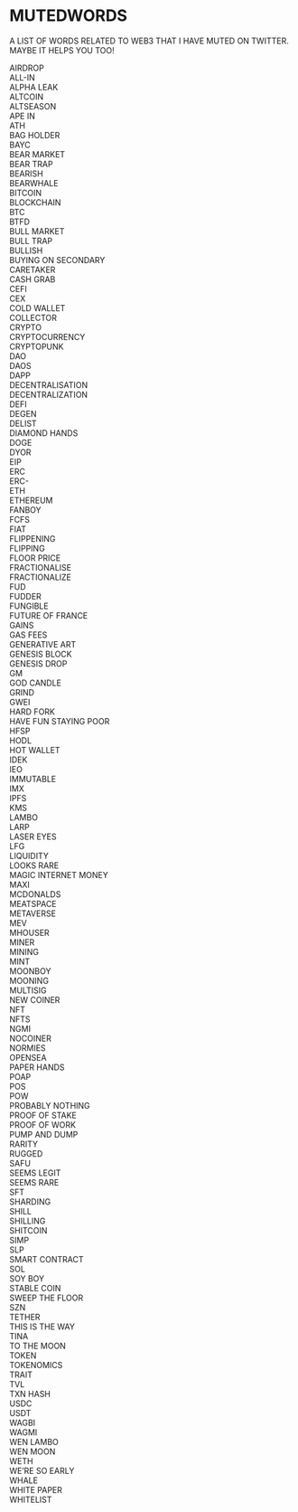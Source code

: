 # MUTEDWORDS
A LIST OF WORDS RELATED TO WEB3 THAT I HAVE MUTED ON TWITTER. MAYBE IT HELPS YOU TOO!

AIRDROP<br>
ALL-IN<br>
ALPHA LEAK<br>
ALTCOIN<br>
ALTSEASON<br>
APE IN<br>
ATH<br>
BAG HOLDER<br>
BAYC<br>
BEAR MARKET<br>
BEAR TRAP<br>
BEARISH<br>
BEARWHALE<br>
BITCOIN<br>
BLOCKCHAIN<br>
BTC<br>
BTFD<br>
BULL MARKET<br>
BULL TRAP<br>
BULLISH<br>
BUYING ON SECONDARY<br>
CARETAKER<br>
CASH GRAB<br>
CEFI<br>
CEX<br>
COLD WALLET<br>
COLLECTOR<br>
CRYPTO<br>
CRYPTOCURRENCY<br>
CRYPTOPUNK<br>
DAO<br>
DAOS<br>
DAPP<br>
DECENTRALISATION<br>
DECENTRALIZATION<br>
DEFI<br>
DEGEN<br>
DELIST<br>
DIAMOND HANDS<br>
DOGE<br>
DYOR<br>
EIP<br>
ERC<br>
ERC-<br>
ETH<br>
ETHEREUM<br>
FANBOY<br>
FCFS<br>
FIAT<br>
FLIPPENING<br>
FLIPPING<br>
FLOOR PRICE<br>
FRACTIONALISE<br>
FRACTIONALIZE<br>
FUD<br>
FUDDER<br>
FUNGIBLE<br>
FUTURE OF FRANCE<br>
GAINS<br>
GAS FEES<br>
GENERATIVE ART<br>
GENESIS BLOCK<br>
GENESIS DROP<br>
GM<br>
GOD CANDLE<br>
GRIND<br>
GWEI<br>
HARD FORK<br>
HAVE FUN STAYING POOR<br>
HFSP<br>
HODL<br>
HOT WALLET<br>
IDEK<br>
IEO<br>
IMMUTABLE<br>
IMX<br>
IPFS<br>
KMS<br>
LAMBO<br>
LARP<br>
LASER EYES<br>
LFG<br>
LIQUIDITY<br>
LOOKS RARE<br>
MAGIC INTERNET MONEY<br>
MAXI<br>
MCDONALDS<br>
MEATSPACE<br>
METAVERSE<br>
MEV<br>
MHOUSER<br>
MINER<br>
MINING<br>
MINT<br>
MOONBOY<br>
MOONING<br>
MULTISIG<br>
NEW COINER<br>
NFT<br>
NFTS<br>
NGMI<br>
NOCOINER<br>
NORMIES<br>
OPENSEA<br>
PAPER HANDS<br>
POAP<br>
POS<br>
POW<br>
PROBABLY NOTHING<br>
PROOF OF STAKE<br>
PROOF OF WORK<br>
PUMP AND DUMP<br>
RARITY<br>
RUGGED<br>
SAFU<br>
SEEMS LEGIT<br>
SEEMS RARE<br>
SFT<br>
SHARDING<br>
SHILL<br>
SHILLING<br>
SHITCOIN<br>
SIMP<br>
SLP<br>
SMART CONTRACT<br>
SOL<br>
SOY BOY<br>
STABLE COIN<br>
SWEEP THE FLOOR<br>
SZN<br>
TETHER<br>
THIS IS THE WAY<br>
TINA<br>
TO THE MOON<br>
TOKEN<br>
TOKENOMICS<br>
TRAIT<br>
TVL<br>
TXN HASH<br>
USDC<br>
USDT<br>
WAGBI<br>
WAGMI<br>
WEN LAMBO<br>
WEN MOON<br>
WETH<br>
WE’RE SO EARLY<br>
WHALE<br>
WHITE PAPER<br>
WHITELIST<br>
